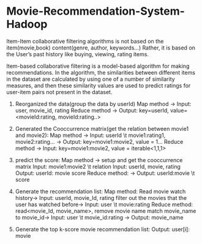 # Movie-Recommendation-System-Hadoop
Item-Item collaborative filtering algorithms is not based on the item(movie,book) content(genre, author, keywords…) Rather, it is based on the User’s past history like buying, viewing, rating items.

Item-based collaborative filtering is a model-based algorithm for making recommendations. In the algorithm, the similarities between different items in the dataset are calculated by using one of a number of similarity measures, and then these similarity values are used to predict ratings for user-item pairs not present in the dataset.

1. Reorganized the data(group the data by userId)
   Map method -> Input: user, movie_id, rating
   Reduce method -> Output: key=userId, value=<movieId:rating, movieId:rating..>

2. Generated the Cooccurrence matrix(get the relation between movie1 and movie2):
   Map method -> Input: userId \t movie1:rating1, movie2:rating…
              -> Output: key=movie1:movie2, value = 1…
   Reduce method -> Input: key=movie1:movie2, value = iterable<1,1,1>

3. predict the score:
   Map method -> setup and get the cooccurrence matrix 
                 Input: movie1:movie2 \t relation
                 Input: userId, movie, rating
                 Output: userId: movie score
   Reduce method: -> Output: userId:movie \t score

4. Generate the recommendation list:
   Map method: Read movie watch history-> Input: userId, movie_Id, rating
               filter out the movies that the user has watched before-> Input: user   \t movie:rating
   Reduce method: read<movie_Id, movie_name>, remove movie name
                  match movie_name to movie_id-> Input: user \t movie_id:rating
                  -> Output: movie_name

5. Generate the top k-score movie recommendation list:
   Output: user[i]: movie
